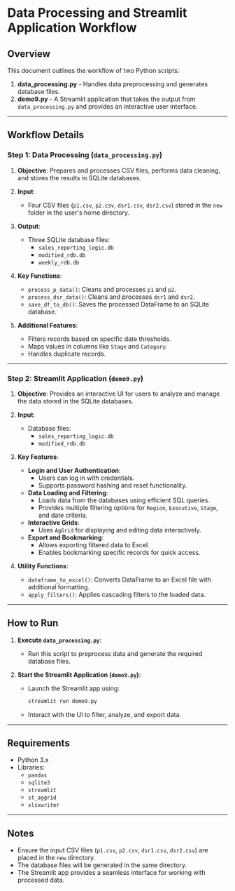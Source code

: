 
# Data Processing and Streamlit Application Workflow

## Overview

This document outlines the workflow of two Python scripts:
1. **data_processing.py** - Handles data preprocessing and generates database files.
2. **demo9.py** - A Streamlit application that takes the output from `data_processing.py` and provides an interactive user interface.

---

## Workflow Details

### Step 1: Data Processing (`data_processing.py`)

1. **Objective**: Prepares and processes CSV files, performs data cleaning, and stores the results in SQLite databases.

2. **Input**:
   - Four CSV files (`p1.csv`, `p2.csv`, `dsr1.csv`, `dsr2.csv`) stored in the `new` folder in the user's home directory.

3. **Output**:
   - Three SQLite database files:
     - `sales_reporting_logic.db`
     - `modified_rdb.db`
     - `weekly_rdb.db`

4. **Key Functions**:
   - `process_p_data()`: Cleans and processes `p1` and `p2`.
   - `process_dsr_data()`: Cleans and processes `dsr1` and `dsr2`.
   - `save_df_to_db()`: Saves the processed DataFrame to an SQLite database.

5. **Additional Features**:
   - Filters records based on specific date thresholds.
   - Maps values in columns like `Stage` and `Category`.
   - Handles duplicate records.

---

### Step 2: Streamlit Application (`demo9.py`)

1. **Objective**: Provides an interactive UI for users to analyze and manage the data stored in the SQLite databases.

2. **Input**:
   - Database files:
     - `sales_reporting_logic.db`
     - `modified_rdb.db`

3. **Key Features**:
   - **Login and User Authentication**:
     - Users can log in with credentials.
     - Supports password hashing and reset functionality.
   - **Data Loading and Filtering**:
     - Loads data from the databases using efficient SQL queries.
     - Provides multiple filtering options for `Region`, `Executive`, `Stage`, and date criteria.
   - **Interactive Grids**:
     - Uses `AgGrid` for displaying and editing data interactively.
   - **Export and Bookmarking**:
     - Allows exporting filtered data to Excel.
     - Enables bookmarking specific records for quick access.

4. **Utility Functions**:
   - `dataframe_to_excel()`: Converts DataFrame to an Excel file with additional formatting.
   - `apply_filters()`: Applies cascading filters to the loaded data.

---

## How to Run

1. **Execute `data_processing.py`**:
   - Run this script to preprocess data and generate the required database files.

2. **Start the Streamlit Application (`demo9.py`)**:
   - Launch the Streamlit app using:
     ```bash
     streamlit run demo9.py
     ```
   - Interact with the UI to filter, analyze, and export data.

---

## Requirements

- Python 3.x
- Libraries:
  - `pandas`
  - `sqlite3`
  - `streamlit`
  - `st_aggrid`
  - `xlsxwriter`

---

## Notes

- Ensure the input CSV files (`p1.csv`, `p2.csv`, `dsr1.csv`, `dsr2.csv`) are placed in the `new` directory.
- The database files will be generated in the same directory.
- The Streamlit app provides a seamless interface for working with processed data.
